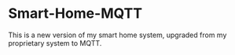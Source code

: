 # Smart-Home-MQTT
This is a new version of my smart home system, upgraded from my proprietary system to MQTT.
